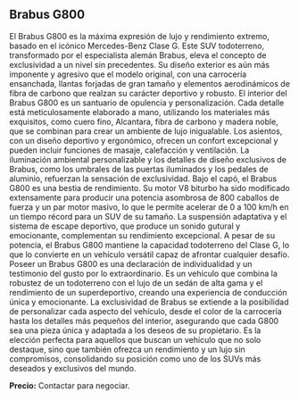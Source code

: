 ## Brabus G800

El Brabus G800 es la máxima expresión de lujo y rendimiento extremo, basado en el icónico Mercedes-Benz Clase G. Este SUV todoterreno, transformado por el especialista alemán Brabus, eleva el concepto de exclusividad a un nivel sin precedentes. Su diseño exterior es aún más imponente y agresivo que el modelo original, con una carrocería ensanchada, llantas forjadas de gran tamaño y elementos aerodinámicos de fibra de carbono que realzan su carácter deportivo y robusto. El interior del Brabus G800 es un santuario de opulencia y personalización. Cada detalle está meticulosamente elaborado a mano, utilizando los materiales más exquisitos, como cuero fino, Alcantara, fibra de carbono y madera noble, que se combinan para crear un ambiente de lujo inigualable. Los asientos, con un diseño deportivo y ergonómico, ofrecen un confort excepcional y pueden incluir funciones de masaje, calefacción y ventilación. La iluminación ambiental personalizable y los detalles de diseño exclusivos de Brabus, como los umbrales de las puertas iluminados y los pedales de aluminio, refuerzan la sensación de exclusividad. Bajo el capó, el Brabus G800 es una bestia de rendimiento. Su motor V8 biturbo ha sido modificado extensamente para producir una potencia asombrosa de 800 caballos de fuerza y un par motor masivo, lo que le permite acelerar de 0 a 100 km/h en un tiempo récord para un SUV de su tamaño. La suspensión adaptativa y el sistema de escape deportivo, que produce un sonido gutural y emocionante, complementan su rendimiento excepcional. A pesar de su potencia, el Brabus G800 mantiene la capacidad todoterreno del Clase G, lo que lo convierte en un vehículo versátil capaz de afrontar cualquier desafío. Poseer un Brabus G800 es una declaración de individualidad y un testimonio del gusto por lo extraordinario. Es un vehículo que combina la robustez de un todoterreno con el lujo de un sedán de alta gama y el rendimiento de un superdeportivo, creando una experiencia de conducción única y emocionante. La exclusividad de Brabus se extiende a la posibilidad de personalizar cada aspecto del vehículo, desde el color de la carrocería hasta los detalles más pequeños del interior, asegurando que cada G800 sea una pieza única y adaptada a los deseos de su propietario. Es la elección perfecta para aquellos que buscan un vehículo que no solo destaque, sino que también ofrezca un rendimiento y un lujo sin compromisos, consolidando su posición como uno de los SUVs más deseados y exclusivos del mundo.

**Precio:** Contactar para negociar.

